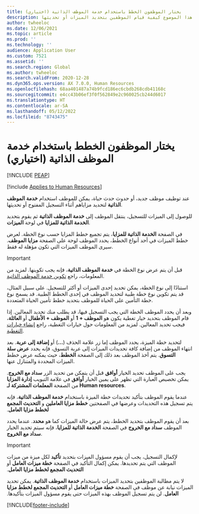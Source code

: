 ```yaml
---
title: يختار الموظفون الخطط باستخدام خدمة الموظف الذاتية (اختياري)
description: يوضح هذا الموضوع كيفية قيام الموظفين بتحديد الميزات أو تحديثها.
author: twheeloc
ms.date: 12/06/2021
ms.topic: article
ms.prod: ''
ms.technology: ''
audience: Application User
ms.custom: 7521
ms.assetid: ''
ms.search.region: Global
ms.author: twheeloc
ms.search.validFrom: 2020-12-28
ms.dyn365.ops.version: AX 7.0.0, Human Resources
ms.openlocfilehash: 68aa401487a74b9fcd186ec6cbdb268cdb41168c
ms.sourcegitcommit: e4cc43b06ef3f0f562849e2c960025cb244d6017
ms.translationtype: HT
ms.contentlocale: ar-SA
ms.lasthandoff: 05/12/2022
ms.locfileid: "8743475"
---
```

# <a name="employees-select-plans-by-using-employee-self-service-optional"></a>يختار الموظفون الخطط باستخدام خدمة الموظف الذاتية (اختياري)


[!INCLUDE [PEAP](../includes/peap-2.md)]

[!include [Applies to Human Resources](../includes/applies-to-hr.md)]

عند توظيف موظف جديد، أو حدوث حدث حياة، يمكن للموظف استخدام **خدمة الموظف الذاتية** لتحديد مزاياهم أثناء التسجيل المفتوح أو تحديثها.

للوصول إلى الميزات للتسجيل، ينتقل الموظف إلى **خدمة الموظف الذاتية** ثم يقوم بتحديد **الخدمة الذاتية للمزايا** في لوحة **الميزات**.

في الصفحة **الخدمة الذاتية للمزايا**، يتم تجميع خطط المزايا حسب نوع الخطة. لعرض خطط الميزات في أحد أنواع الخطط، يحدد الموظف لوحة على الصفحة **مزايا الموظف**. سيرى الموظف الميزات التي تكون مؤهلة له فقط.

> [!IMPORTANT]
> قبل أن يتم عرض نوع الخطة في **خدمة الموظف الذاتية**، فإنه يجب تكوينها. لمزيد من المعلومات، راجع [تكوين خدمة الموظف الذاتية](/dynamics365/human-resources/hr-benefits-setup-employee-self-service).

استنادًا إلى نوع الخطة، يمكن تحديد إحدى الميزات أو أكثر للتسجيل. على سبيل المثال، قد يتم تكوين نوع خطة طبية لتحديد الموظف في إحدى الخطط الطبية. قد يسمح نوع خطة التأمين على الحياة للموظف بتحديد خطط تأمين الحياة المتعددة.

وبعد أن يحدد الموظف الخطة التي يجب التسجيل فيها، قد يطلب منك تحديد المعالين. إذا قام الموظف بتحديد خيار تغطية يكون هو **الموظف + 1** أو **الموظف + الأطفال** أو **العائلة**، فيجب تحديد المعالين. لمزيد من المعلومات حول خيارات التغطية، راجع [إنشاء خيارات التغطية](/dynamics365/human-resources/hr-benefits-setup-coverage-options).

لتحديد خطة الميزة، يحدد الموظف إما زر علامة الحذف (**...**) أو **إضافة إلى عربة**. بعد انتهاء الموظف من إضافة كافة تحديدات الميزات إلى عربة التسوق، فإنه يحدد **عرض سلة التسوق**. يتم أخذ الموظف بعد ذلك إلى الصفحة **الخطط**، حيث يمكنه عرض خطط الميزات المحددة والمتنازل عنها.

يجب على الموظف تحديد الخيار **أوافق** قبل أن يتمكن من تحديد الزر **سداد مع الخروج**. يمكن تخصيص العبارة التي تظهر على يمين الخيار **أوافق** في علامة التبويب **إدارة المزايا** من الصفحة **المعلمات المشتركة لـ Human resources‬**.

عندما يقوم الموظف بتأكيد تحديدات خطة الميزة باستخدام **خدمة الموظف الذاتية**، فإنه يتم تسجيل هذه التحديدات وعرضها في الصفحتين **‏‫خطط مزايا العاملين‬** و **‬‏‫التحديث المجمع لخطط مزايا العامل**.

بعد أن يقوم الموظف بتحديد الخطط، يتم عرض حالة الميزات كما هو **محدد**. عندما يحدد الموظف **سداد مع الخروج** في الصفحة **الخدمة الذاتية للمزايا**، فإنه سيتم تحديد الخيار **سداد مع الخروج**.

> [!IMPORTANT]
> لإكمال التسجيل، يجب أن يقوم مسؤول الميزات بتحديد **تأكيد** لكل ميزة من ميزات الموظف التي يتم تحديدها. يمكن إكمال التأكيد في الصفحة **خطة ميزات العامل** أو **‬‏‫التحديث المجمع لخطط مزايا العامل**.
>

لا يتم مطالبة الموظفين بتحديد الميزات باستخدام **‏‫خدمة الموظف الذاتية**. يمكن تحديد الميزات نيابة عن موظف في الصفحة **خطة ميزات العامل** أو **التحديث المجمع لخطط مزايا العامل**. لن يتم تسجيل الموظف بهذه الميزات حتى يقوم مسؤول الميزات بتأكيدها.

[!INCLUDE[footer-include](../includes/footer-banner.md)]
